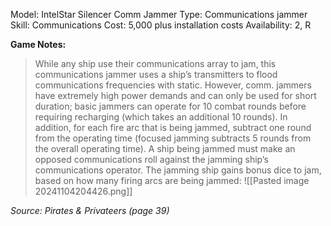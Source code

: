 Model: IntelStar Silencer Comm Jammer
Type: Communications jammer
Skill: Communications
Cost: 5,000 plus installation costs
Availability: 2, R

**Game Notes:** 
> While any ship use their communications array to jam, this communications jammer uses a ship’s transmitters to flood communications frequencies with static. However, comm. jammers have extremely high power demands and can only be used for short duration; basic jammers can operate for 10 combat rounds before requiring recharging (which takes an additional 10 rounds). In addition, for each fire arc that is being jammed, subtract one round from the operating time (focused jamming subtracts 5 rounds from the overall operating time). A ship being jammed must make an opposed communications roll against the jamming ship’s communications operator. The jamming ship gains bonus dice to jam, based on how many firing arcs are being jammed:
![[Pasted image 20241104204426.png]]

*Source: Pirates & Privateers (page 39)*